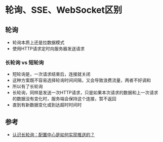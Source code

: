 # 轮询、SSE、WebSocket区别

## 轮询

- 轮询本质上还是拉数据模式
- 使用HTTP请求定时向服务器发送请求

### 长轮询 vs 短轮询

- 短轮询是，一次请求结束后，连接就关闭
- 这种方案既不容易选择轮询时间间隔，又会导致浪费流量，两者不好调和
- 所以有了长轮询
- 长轮询，同样是发送一次HTTP请求，只是如果本次请求的数据和上一次请求的数据没有变化时，服务端会保持这个连接，暂不返回
- 直到有新数据变化或到达超时时间时


## 参考
- [认识长轮询：配置中心是如何实现推送的？](https://developer.aliyun.com/article/781914)